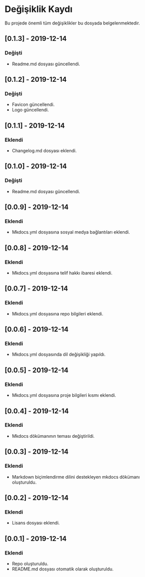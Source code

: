 # Değişiklik Kaydı

Bu projede önemli tüm değişiklikler bu dosyada belgelenmektedir.

## [0.1.3] - 2019-12-14

### Değişti

- Readme.md dosyası güncellendi.

## [0.1.2] - 2019-12-14

### Değişti

- Favicon güncellendi.
- Logo güncellendi.

## [0.1.1] - 2019-12-14

### Eklendi

- Changelog.md dosyası eklendi.

## [0.1.0] - 2019-12-14

### Değişti

- Readme.md dosyası güncellendi.

## [0.0.9] - 2019-12-14

### Eklendi

- Mkdocs.yml dosyasına sosyal medya bağlantıları eklendi.

## [0.0.8] - 2019-12-14

### Eklendi

- Mkdocs.yml dosyasına telif hakkı ibaresi eklendi.

## [0.0.7] - 2019-12-14

### Eklendi

- Mkdocs.yml dosyasına repo bilgileri eklendi.

## [0.0.6] - 2019-12-14

### Eklendi

- Mkdocs.yml dosyasında dil değişikliği yapıldı.

## [0.0.5] - 2019-12-14

### Eklendi

- Mkdocs.yml dosyasına proje bilgileri kısmı eklendi.

## [0.0.4] - 2019-12-14

### Eklendi

- Mkdocs dökümanının teması değiştirildi.

## [0.0.3] - 2019-12-14

### Eklendi

- Markdown biçimlendirme dilini destekleyen mkdocs dökümanı oluşturuldu.

## [0.0.2] - 2019-12-14

### Eklendi

- Lisans dosyası eklendi.

## [0.0.1] - 2019-12-14

### Eklendi

- Repo oluşturuldu.
- README.md dosyası otomatik olarak oluşturuldu.